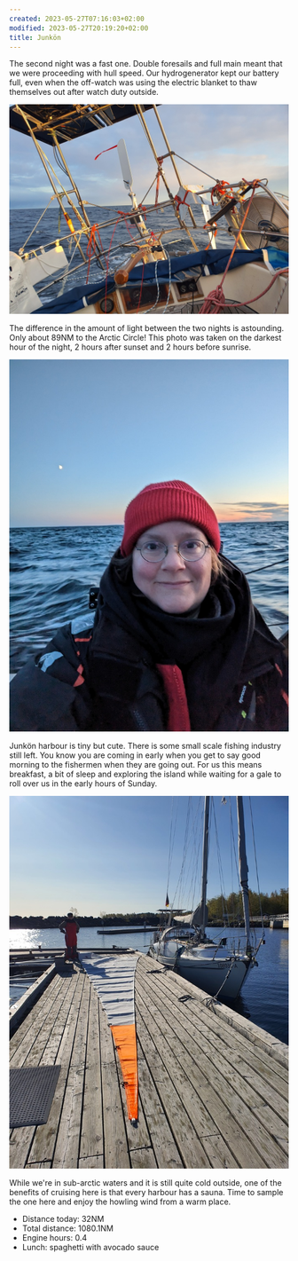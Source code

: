 ```yaml
---
created: 2023-05-27T07:16:03+02:00
modified: 2023-05-27T20:19:20+02:00
title: Junkön
---
```


The second night was a fast one. Double foresails and full main meant that we were proceeding with hull speed. Our hydrogenerator kept our battery full, even when the off-watch was using the electric blanket to thaw themselves out after watch duty outside.

![Image](../2023/4b4c641f26cde0bdf184bccd02502aa5.jpg) 

 The difference in the amount of light between the two nights is astounding. Only about 89NM to the Arctic Circle! This photo was taken on the darkest hour of the night, 2 hours after sunset and 2 hours before sunrise.

![Image](../2023/c17f6a36fe4bb0c35451faf17bea0c27.jpg) 

Junkön harbour is tiny but cute. There is some small scale fishing industry still left. You know you are coming in early when you get to say good morning to the fishermen when they are going out. For us this means breakfast, a bit of sleep and exploring the island while waiting for a gale to roll over us in the early hours of Sunday.

![Image](../2023/c23cdc29e36b0f6a336ba472f242fe30.jpg) 

While we're in sub-arctic waters and it is still quite cold outside, one of the benefits of cruising here is that every harbour has a sauna. Time to sample the one here and enjoy the howling wind from a warm place.

* Distance today: 32NM
* Total distance: 1080.1NM
* Engine hours: 0.4
* Lunch: spaghetti with avocado sauce
